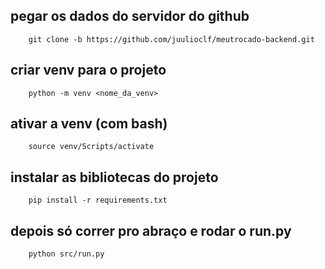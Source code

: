 ## pegar os dados do servidor do github

```
    git clone -b https://github.com/juulioclf/meutrocado-backend.git
```

## criar venv para o projeto
```
    python -m venv <nome_da_venv>
```
## ativar a venv (com bash)
```
    source venv/Scripts/activate
```

## instalar as bibliotecas do projeto
```
    pip install -r requirements.txt
```

## depois só correr pro abraço e rodar o run.py

```
    python src/run.py
```